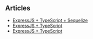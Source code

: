 ## Articles

- [ExpressJS + TypeScript + Sequelize](https://gorrion.io/blog/node-express-js-typescript-sequelize)
- [ExpressJS + TypeScript](https://medium.com/javascript-in-plain-english/typescript-with-node-and-express-js-why-when-and-how-eb6bc73edd5d)
- [ExpressJS + TypeScript](https://brianflove.com/2016/03/29/typescript-express-node-js/)
